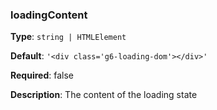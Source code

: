 ### loadingContent

**Type**: `string | HTMLElement`

**Default**: `'<div class='g6-loading-dom'></div>'`

**Required**: false

**Description**: The content of the loading state